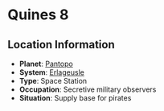 # Quines 8

## Location Information
- **Planet**: [Pantopo](../planet--pantopo.md)
- **System**: [Erlageusle](../../../system--erlageusle.md)
- **Type**: Space Station
- **Occupation**: Secretive military observers
- **Situation**: Supply base for pirates